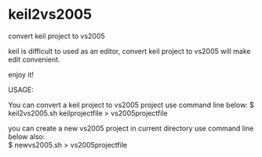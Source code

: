 keil2vs2005
===========

convert keil project to vs2005

keil is difficult to used as an editor, convert keil
project to vs2005 will make edit convenient.

enjoy it!

USAGE:

You can convert a keil project to vs2005 project use command line below:
    $ keil2vs2005.sh keilprojectfile > vs2005projectfile

you can create a new vs2005 project in current directory use command line below also:    
    $ newvs2005.sh > vs2005projectfile
